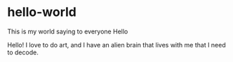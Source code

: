# hello-world
This is my world saying to everyone Hello 


Hello! I love to do art, and I have an alien brain that lives with me that I need to decode.
